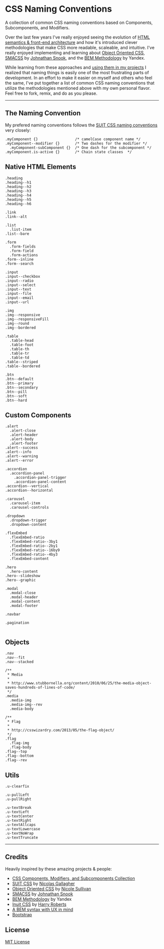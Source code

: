 # CSS Naming Conventions

A collection of common CSS naming conventions based on Components, Subcomponents, and Modifiers. 

Over the last few years I've really enjoyed seeing the evolution of [HTML semantics & front-end architecture](http://nicolasgallagher.com/about-html-semantics-front-end-architecture/) and how it's introduced clever methodologies that make CSS more readable, scaleable, and intuitive. I've really enjoyed implementing and learning about [Object Oriented CSS](https://github.com/stubbornella/oocss/wiki), [SMACSS](http://smacss.com) by [Johnathan Snook](https://twitter.com/snookca), and the [BEM Methodology](http://bem.info/) by Yandex. 

While learning from these approaches and [using them in my projects](https://css-tricks.com/design-systems-building-future/) I realized that naming things is easily one of the most frustrating parts of development. In an effort to make it easier on myself and others who feel the same, I've put together a list of common CSS naming conventions that utilize the methodologies mentioned above with my own personal flavor. Feel free to fork, remix, and do as you please. 

---

## The Naming Convention

My prefered naming conventions follows the [SUIT CSS naming conventions](https://github.com/suitcss/suit/blob/master/doc/naming-conventions.md) very closely:

```
.myComponent {}                 /* camelCase component name */
.myComponent--modifier {}       /* Two dashes for the modifier */
  .myComponent-subComponent {}  /* One dash for the subcomponent */
.myComponent.is-active {}       /* Chain state classes  */

```


## Native HTML Elements

```
.heading
.heading--h1
.heading--h2
.heading--h3
.heading--h4
.heading--h5
.heading--h6

.link
.link--alt

.list
  .list-item
.list--bare

.form
  .form-fields
  .form-field
  .form-actions
.form--inline
.form--search

.input
.input--checkbox
.input--radio
.input--select
.input--text
.input--file
.input--email
.input--url

.img
.img--responsive
.img--responsiveFill
.img--round
.img--bordered

.table
  .table-head
  .table-foot
  .table-th
  .table-tr
  .table-td
.table--striped
.table--bordered

.btn
.btn--default
.btn--primary
.btn--secondary
.btn--pill
.btn--soft
.btn--hard
```

## Custom Components
```
.alert
  .alert-close
  .alert-header
  .alert-body
  .alert-footer
.alert--success
.alert--info
.alert--warning
.alert--error

.accordion
  .accordion-panel
    .accordion-panel-trigger
    .accordion-panel-content
.accordion--vertical
.accordion--horizontal

.carousel
  .carousel-item
  .carousel-controls
  
.dropdown
  .dropdown-trigger
  .dropdown-content

.flexEmbed
  .flexEmbed-ratio
  .flexEmbed-ratio--3by1
  .flexEmbed-ratio--2by1
  .flexEmbed-ratio--16by9
  .flexEmbed-ratio--4by3
  .flexEmbed-content

.hero
  .hero-content
.hero--slideshow
.hero--graphic

.modal
  .modal-close
  .modal-header
  .modal-content
  .modal-footer

.navbar
  
.pagination
  
```


## Objects
```
.nav
.nav--fit
.nav--stacked

/** 
 * Media 
 *
 * http://www.stubbornella.org/content/2010/06/25/the-media-object-saves-hundreds-of-lines-of-code/
 */
.media
  .media-img
  .media-img--rev
  .media-body

/** 
 * Flag 
 *
 * http://csswizardry.com/2013/05/the-flag-object/
 */
.flag
  .flag-img
  .flag-body 
.flag--top
.flag--bottom
.flag--rev

```


## Utils
```
.u-clearfix

.u-pullLeft
.u-pullRight

.u-textBreak
.u-textLeft
.u-textCenter
.u-textRight
.u-textAllcaps
.u-textLowercase
.u-textNoWrap
.u-textTruncate

```

---

## Credits

Heavily inspired by these amazing projects & people:
- [CSS Components, Modifiers, and Subcomponents Collection](https://github.com/bjankord/CSS-Components-Modifiers-And-Subcomponents-Collection)
- [SUIT CSS](https://suitcss.github.io/) by [Nicolas Gallagher](https://twitter.com/necolas)
- [Object Oriented CSS](https://github.com/stubbornella/oocss/wiki) by [Nicole Sullivan](https://twitter.com/stubbornella)
- [SMACSS](http://smacss.com) by [Johnathan Snook](https://twitter.com/snookca)
- [BEM Methodology](http://bem.info/) by Yandex
- [Inuit CSS](http://inuitcss.com/) by [Harry Roberts](https://twitter.com/csswizardry)
- [A BEM syntax with UX in mind](http://montagestudio.com/blog/2013/10/24/bem-syntax-with-ux-in-mind/)
- [Bootstrap](http://getbootstrap.com/)

## License
[MIT License](https://github.com/ItsMeAra/CSS-Naming-Conventions/blob/master/LICENSE)
